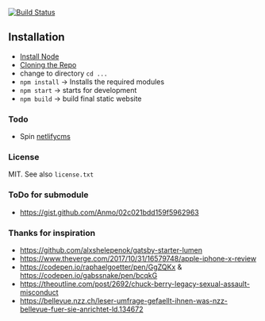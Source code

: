 [![Build Status](https://travis-ci.org/logrinto/website.svg?branch=master)](https://travis-ci.org/logrinto/website)

## Installation
* [Install Node](https://nodejs.org/en/download/)
* [Cloning the Repo](https://github.com/logrinto/website)
* change to directory `cd ...`
* `npm install` → Installs the required modules
* `npm start` → starts for development
* `npm build` → build final static website


### Todo
* Spin [netlifycms](https://www.netlifycms.org/)

### License
MIT. See also `license.txt`

### ToDo for submodule
* https://gist.github.com/Anmo/02c021bdd159f5962963

### Thanks for inspiration
* https://github.com/alxshelepenok/gatsby-starter-lumen
* https://www.theverge.com/2017/10/31/16579748/apple-iphone-x-review
* https://codepen.io/raphaelgoetter/pen/GgZQKx & https://codepen.io/gabssnake/pen/bcqkG
* https://theoutline.com/post/2692/chuck-berry-legacy-sexual-assault-misconduct
* https://bellevue.nzz.ch/leser-umfrage-gefaellt-ihnen-was-nzz-bellevue-fuer-sie-anrichtet-ld.134672
